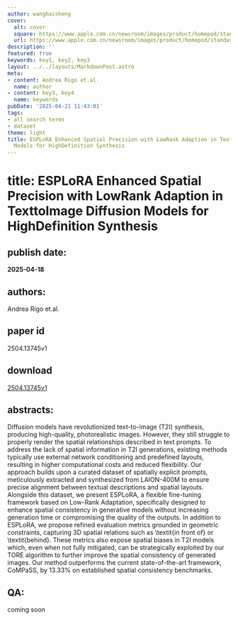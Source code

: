 ```yaml
---
author: wanghaisheng
cover:
  alt: cover
  square: https://www.apple.com.cn/newsroom/images/product/homepod/standard/Apple-HomePod-hero-230118_big.jpg.large_2x.jpg
  url: https://www.apple.com.cn/newsroom/images/product/homepod/standard/Apple-HomePod-hero-230118_big.jpg.large_2x.jpg
description: ''
featured: true
keywords: key1, key2, key3
layout: ../../layouts/MarkdownPost.astro
meta:
- content: Andrea Rigo et.al.
  name: author
- content: key3, key4
  name: keywords
pubDate: '2025-04-21 11:43:01'
tags:
- all search terms
- dataset
theme: light
title: ESPLoRA Enhanced Spatial Precision with LowRank Adaption in TexttoImage Diffusion
  Models for HighDefinition Synthesis
---
```


# title: ESPLoRA Enhanced Spatial Precision with LowRank Adaption in TexttoImage Diffusion Models for HighDefinition Synthesis 
## publish date: 
**2025-04-18** 
## authors: 
  Andrea Rigo et.al. 
## paper id
2504.13745v1
## download
[2504.13745v1](http://arxiv.org/abs/2504.13745v1)
## abstracts:
Diffusion models have revolutionized text-to-image (T2I) synthesis, producing high-quality, photorealistic images. However, they still struggle to properly render the spatial relationships described in text prompts. To address the lack of spatial information in T2I generations, existing methods typically use external network conditioning and predefined layouts, resulting in higher computational costs and reduced flexibility. Our approach builds upon a curated dataset of spatially explicit prompts, meticulously extracted and synthesized from LAION-400M to ensure precise alignment between textual descriptions and spatial layouts. Alongside this dataset, we present ESPLoRA, a flexible fine-tuning framework based on Low-Rank Adaptation, specifically designed to enhance spatial consistency in generative models without increasing generation time or compromising the quality of the outputs. In addition to ESPLoRA, we propose refined evaluation metrics grounded in geometric constraints, capturing 3D spatial relations such as \textit{in front of} or \textit{behind}. These metrics also expose spatial biases in T2I models which, even when not fully mitigated, can be strategically exploited by our TORE algorithm to further improve the spatial consistency of generated images. Our method outperforms the current state-of-the-art framework, CoMPaSS, by 13.33% on established spatial consistency benchmarks.
## QA:
coming soon
